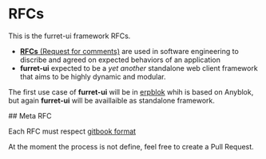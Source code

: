 # RFCs

This is the furret-ui framework RFCs. 

* [**RFCs** (Request for comments)](
  https://en.wikipedia.org/wiki/Request_for_Comments)
  are used in software engineering to discribe and agreed on
  expected behaviors of an application
* **furret-ui** expected to be a *yet another* standalone web client
  framework that aims to be highly dynamic and modular.

The first use case of **furret-ui** will be in [erpblok](
https://github.com/erpblok/erpblok) whih is based on Anyblok, but again
**furret-ui** will be availlaible as standalone framework.

## Meta RFC

Each RFC must respect [gitbook format](http://toolchain.gitbook.com/)

At the moment the process is not define, feel free to create a Pull
Request.

